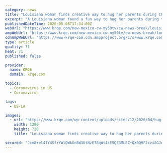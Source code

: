 ```yaml
---
category: news
title: "Louisiana woman finds creative way to hug her parents during COVID-19 outbreak"
excerpt: "A Louisiana woman found a fun way to hug her parents during the COVID-19 outbreak. Kathy Alleman hugged her parents through a transparent shower curtain, also known"
publishedDateTime: 2020-05-08T17:34:00Z
webUrl: "https://www.krqe.com/new-mexico-cw-my50tv/cw-news-break/louisiana-woman-finds-creative-way-to-hug-her-parents-during-covid-19-outbreak/"
ampWebUrl: "https://www.krqe.com/new-mexico-cw-my50tv/cw-news-break/louisiana-woman-finds-creative-way-to-hug-her-parents-during-covid-19-outbreak/amp/"
cdnAmpWebUrl: "https://www-krqe-com.cdn.ampproject.org/c/s/www.krqe.com/new-mexico-cw-my50tv/cw-news-break/louisiana-woman-finds-creative-way-to-hug-her-parents-during-covid-19-outbreak/amp/"
type: article
quality: 71
heat: 71
published: false

provider:
  name: KRQE
  domain: krqe.com

topics:
  - Coronavirus in US
  - Coronavirus

tags:
  - US-LA

images:
  - url: "https://www.krqe.com/wp-content/uploads/sites/12/2020/04/hug-curtain.jpg?w=1280&h=720&crop=1"
    width: 1280
    height: 720
    title: "Louisiana woman finds creative way to hug her parents during COVID-19 outbreak"

secured: "Jcm8+el4fY4SfrYWlQWkGn8W3UtNzE78qWt4sE5QZ3MLEZ+QX0Q9F2czi8GJd77SzwVkhkKaOe7Oa262L77L7pxn3+gNTk2TnoB4DnYXF8fOLOMj694bwfsOkIAidqt+c9nFTEC+HkjfUnIBeh+l+MnsGHg6tZjojkcQhdlWJj9eZ04Ydvt1vTRr++xBp/tCNrBYzLAnwCNbZY+bqOPgSylktWx8fX8T2P2lyx2DHldkuBlL+GYT20mLXPsaqQ7NLhA66oNrt92t+Y+jF2330DowbPTA4BZ/zKZBEl+D/kcmEgR7eGtkxk0thsIvotmu;9EdprsHTpED7mThxa4x5Ug=="
---
```


